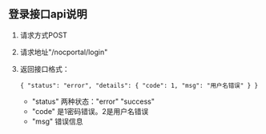 ## 登录接口api说明 ##

1. 请求方式POST
2. 请求地址"/nocportal/login"
3. 返回接口格式：

    `
		{
		  "status": "error",
		  "details": {
		    "code": 1,
		    "msg": "用户名错误"
		  }
		}
	`
	
	- "status" 两种状态："error" "success"
	- "code" 是1密码错误。2是用户名错误
	- "msg" 错误信息
	
